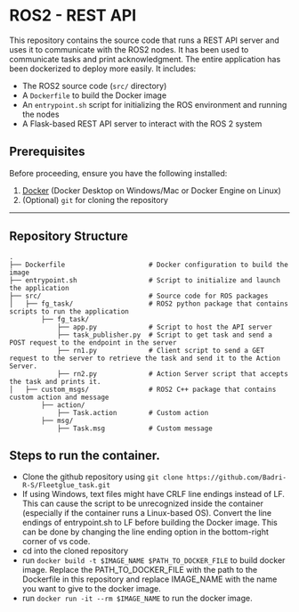 # ROS2 - REST API 

This repository contains the source code that runs a REST API server and uses it to communicate with the ROS2 nodes.
It has been used to communicate tasks and print acknowledgment. The entire application has been dockerized to deploy more easily.
It includes:

- The ROS2 source code (`src/` directory)
- A `Dockerfile` to build the Docker image
- An `entrypoint.sh` script for initializing the ROS environment and running the nodes
- A Flask-based REST API server to interact with the ROS 2 system

## Prerequisites

Before proceeding, ensure you have the following installed:

1. [Docker](https://docs.docker.com/get-docker/) (Docker Desktop on Windows/Mac or Docker Engine on Linux)
2. (Optional) `git` for cloning the repository

---

## Repository Structure

```plaintext
.
├── Dockerfile                     # Docker configuration to build the image
├── entrypoint.sh                  # Script to initialize and launch the application
├── src/                           # Source code for ROS packages
│   ├── fg_task/                   # ROS2 python package that contains scripts to run the application
        ├── fg_task/
            ├── app.py             # Script to host the API server
            ├── task_publisher.py  # Script to get task and send a POST request to the endpoint in the server
            ├── rn1.py             # Client script to send a GET request to the server to retrieve the task and send it to the Action Server.
            ├── rn2.py             # Action Server script that accepts the task and prints it.           
│   ├── custom_msgs/               # ROS2 C++ package that contains custom action and message
        ├── action/
            ├── Task.action        # Custom action
        ├── msg/
            ├── Task.msg           # Custom message  
```

## Steps to run the container.
- Clone the github repository using `git clone https://github.com/Badri-R-S/Fleetglue_task.git`
- If using Windows, text files might have CRLF  line endings instead of LF. This can cause the script to be unrecognized inside the container (especially if the container runs a Linux-based OS). Convert the line endings of entrypoint.sh to LF before building the Docker image. This can be done by changing the line ending option in the bottom-right corner of vs code.
- cd into the cloned repository
- run `docker build -t $IMAGE_NAME $PATH_TO_DOCKER_FILE` to build docker image. Replace the PATH_TO_DOCKER_FILE with the path to the Dockerfile in this repository and replace IMAGE_NAME with the name you want to give to the docker image.
- run  `docker run -it --rm $IMAGE_NAME` to run the docker image.
